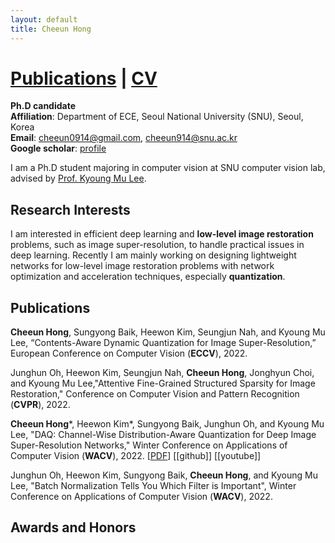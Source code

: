 ```yaml
---
layout: default
title: Cheeun Hong
---
```


# [Publications](./publications.html) | [CV](https://drive.google.com/file/d/1HsH8TLmMjo_BscmbVb6y2LUzPFCmSeMW/view?usp=sharing)

**Ph.D candidate** \
**Affiliation**: Department of ECE, Seoul National University (SNU), Seoul, Korea \
**Email**: cheeun0914@gmail.com, cheeun914@snu.ac.kr \
**Google scholar**: [profile](https://scholar.google.com/citations?user=HHjMKhIAAAAJ&hl=ko&oi=ao)

I am a Ph.D student majoring in computer vision at SNU computer vision lab, advised by [Prof. Kyoung Mu Lee](https://cv.snu.ac.kr/index.php/kmlee/).


## **Research Interests**

I am interested in efficient deep learning and **low-level image restoration** problems, such as image super-resolution, to handle practical issues in deep learning.
Recently I am mainly working on designing lightweight networks for low-level image restoration problems with network optimization and acceleration techniques, especially **quantization**.

<!-- ## **News**

- One paper got accepted to **[WACV 2022](http://wacv2022.thecvf.com/home)**!
  -  **Cheeun Hong***, Heewon Kim*, Sungyong Baik, Junghun Oh, and Kyoung Mu Lee, "DAQ: Channel-Wise Distribution-Aware Quantization for Deep Image Super-Resolution Networks."
  - Code and demo will be released soon. -->

<!-- were awarded ‘The Best Paper Award’ at IPIU 2021 -->
<!-- Our lab members were awarded ‘The Best Paper Award’ at IPIU 2021 (33rd Workshop on Image Processing and Image Understanding).
silver prize -->

<!-- - Our paper got accepted to **IEEE TPAMI** (_IF 16.39_)!
  - **Sanghyun Son***, Jaeha Kim*, Wei-Sheng Lai, Ming-Hsuan Yang, and Kyoung Mu Lee, "Toward Real-World Super-Resolution via Adaptive Downsampling Models."
  - Code and demo will be released soon.

- One paper got accepted to **[CVPR 2021](http://cvpr2021.thecvf.com/)**!
  - **Sanghyun Son** and Kyoung Mu Lee, "SRWarp: Generalized Image Super-Resolution under Arbitrary Transformation."
  - You can find the demo code from our [github](https://github.com/sanghyun-son/srwarp).

- I am co-organizing the **[6th NTIRE workshop and challenges](https://data.vision.ee.ethz.ch/cvl/ntire21/)** in conjunction with **[CVPR 2021](http://cvpr2021.thecvf.com/)**. Me, [Seungjun Nah](https://seungjunnah.github.io/) and Suyoung Lee are in charge of the following image deblurring and video super-resolution challenge tracks:
  - **Image Deblurring** Track 1. Low Resolution, Track 2. JPEG artifacts,
  - **Video Super-Resolution** Track 1. Spatial, Track 2. Spatio-Temporal.
  - Detailed challenge reports will be presented in the upcoming NTIRE 2021 workshop.

- Sanghyun have implemented an efficient bicubic resizing algorithm in PyTorch that is compatible with the MATLAB reference. Please check it from [here](https://github.com/sanghyun-son/bicubic_pytorch). -->



## **Publications**

**Cheeun Hong**, Sungyong Baik, Heewon Kim, Seungjun Nah, and Kyoung Mu Lee, “Contents-Aware Dynamic Quantization for Image Super-Resolution,” European Conference on Computer Vision (**ECCV**), 2022.

Junghun Oh, Heewon Kim, Seungjun Nah, **Cheeun Hong**, Jonghyun Choi, and Kyoung Mu Lee,"Attentive Fine-Grained Structured Sparsity for Image Restoration," Conference on Computer Vision and Pattern Recognition (**CVPR**), 2022.

 **Cheeun Hong***, Heewon Kim*, Sungyong Baik, Junghun Oh, and Kyoung Mu Lee, "DAQ: Channel-Wise Distribution-Aware Quantization for Deep Image Super-Resolution Networks," Winter Conference on Applications of Computer Vision (**WACV**), 2022.
 [[PDF](https://cv.snu.ac.kr/publication/conf/2022/wacv2022_daq.pdf)] [[github]] [[youtube]]

Junghun Oh, Heewon Kim, Sungyong Baik, **Cheeun Hong**, and Kyoung Mu Lee, "Batch Normalization Tells You Which Filter is Important", Winter Conference on Applications of Computer Vision (**WACV**), 2022.

## **Awards and Honors**

<!-- - **Highly cited paper award**: Department of ECE, Seoul National University, 2018.
- **Challenge winner & Workshop best paper award**: NTIRE 2017 Challenge on Single Image Super-Resolution, 2017.
- **Graduated with _summa cum laude_**: B.S. in Department of ECE, Seoul National University, 2017. -->

